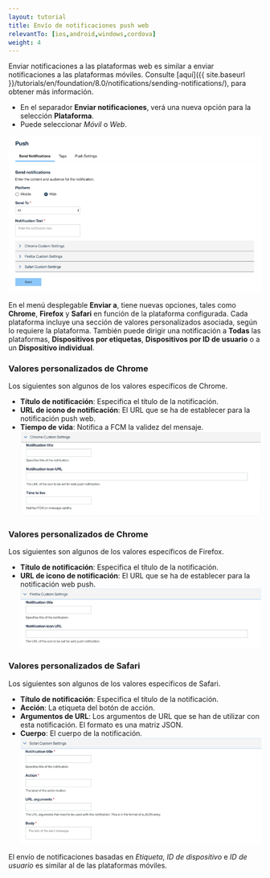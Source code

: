 ```yaml
---
layout: tutorial
title: Envío de notificaciones push web 
relevantTo: [ios,android,windows,cordova]
weight: 4
---
```

<!-- NLS_CHARSET=UTF-8 -->

Enviar notificaciones a las plataformas web es similar a enviar notificaciones a las plataformas móviles. Consulte [aquí]({{ site.baseurl }}/tutorials/en/foundation/8.0/notifications/sending-notifications/), para obtener más información. 

* En el separador **Enviar notificaciones**, verá una nueva opción para la selección **Plataforma**. 
* Puede seleccionar *Móvil* o *Web*.

![Principal](Main.png)

En el menú desplegable **Enviar a**, tiene nuevas opciones, tales como
**Chrome**, **Firefox** y **Safari** en función de la plataforma configurada. Cada plataforma incluye una sección de valores personalizados asociada, según lo requiere la plataforma. También puede dirigir una notificación a **Todas** las plataformas, **Dispositivos por etiquetas**, **Dispositivos por ID de usuario** o a un **Dispositivo individual**.

### Valores personalizados de Chrome

Los siguientes son algunos de los valores específicos de Chrome.

- **Título de notificación**: Especifica el título de la notificación. 
- **URL de icono de notificación**: El URL que se ha de establecer para la notificación push web. 
- **Tiempo de vida**: Notifica a FCM la validez del mensaje.
![Valores de Chrome](ChromeConfig.png)

### Valores personalizados de Chrome

Los siguientes son algunos de los valores específicos de Firefox.
- **Título de notificación**: Especifica el título de la notificación. 
- **URL de icono de notificación**: El URL que se ha de establecer para la notificación web push.
![Valores de Firefox](FirefoxConfig.png)

### Valores personalizados de Safari 

Los siguientes son algunos de los valores específicos de Safari.
- **Título de notificación**: Especifica el título de la notificación. 
- **Acción**: La etiqueta del botón de acción. 
- **Argumentos de URL**: Los argumentos de URL que se han de utilizar con esta notificación. El formato es una matriz JSON. 
- **Cuerpo**: El cuerpo de la notificación.
![Valores de Safari](SafariConfig.png)

El envío de notificaciones basadas en *Etiqueta*, *ID de dispositivo* e *ID de usuario* es similar al de las plataformas móviles. 

